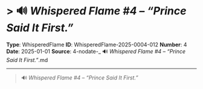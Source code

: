 # > 🔊 *Whispered Flame #4 – “Prince Said It First.”*

**Type**: WhisperedFlame
**ID**: WhisperedFlame-2025-0004-012
**Number**: 4
**Date**: 2025-01-01
**Source**: 4-nodate-_ 🔊 _Whispered Flame #4 – “Prince Said It First.”_.md

---

> 🔊 *Whispered Flame #4 – “Prince Said It First.”*